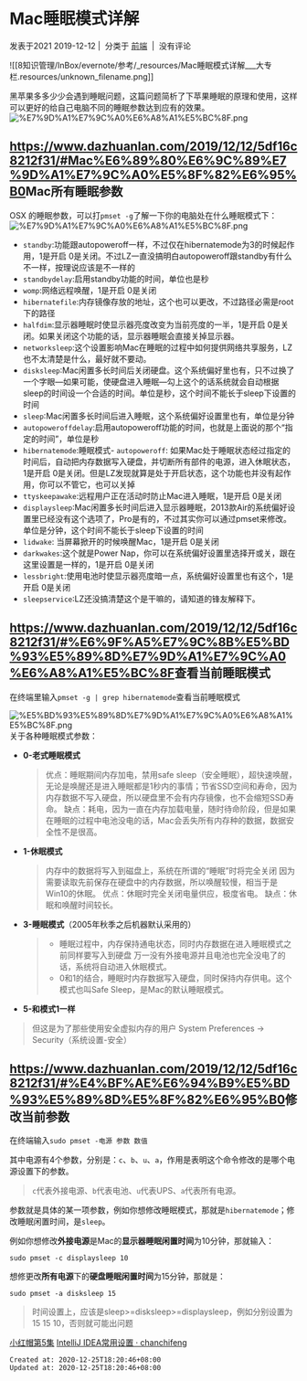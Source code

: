 
# Mac睡眠模式详解

发表于2021 2019-12-12 |  分类于 [前端](https://www.dazhuanlan.com/frontend/)  |  没有评论

![[8知识管理/InBox/evernote/参考/_resources/Mac睡眠模式详解___大专栏.resources/unknown_filename.png]]

黑苹果多多少少会遇到睡眠问题，这篇问题简析了下苹果睡眠的原理和使用，这样可以更好的给自己电脑不同的睡眠参数达到应有的效果。
![%E7%9D%A1%E7%9C%A0%E6%A8%A1%E5%BC%8F.png](https://tuchuang-1258561688.cos.ap-chengdu.myqcloud.com/%E7%9D%A1%E7%9C%A0%E6%A8%A1%E5%BC%8F.png)

## <https://www.dazhuanlan.com/2019/12/12/5df16c8212f31/#Mac%E6%89%80%E6%9C%89%E7%9D%A1%E7%9C%A0%E5%8F%82%E6%95%B0>Mac所有睡眠参数

OSX 的睡眠参数，可以打`pmset -g`了解一下你的电脑处在什么睡眠模式下：
![%E7%9D%A1%E7%9C%A0%E6%A8%A1%E5%BC%8F.png](https://tuchuang-1258561688.cos.ap-chengdu.myqcloud.com/%E7%9D%A1%E7%9C%A0%E6%A8%A1%E5%BC%8F.png)

*   `standby`:功能跟autopoweroff一样，不过仅在hibernatemode为3的时候起作用，1是开启 0是关闭。不过LZ一直没搞明白autopoweroff跟standby有什么不一样，按理说应该是不一样的
*   `standbydelay`:启用standby功能的时间，单位也是秒
*   `womp`:网络远程唤醒，1是开启 0是关闭
*   `hibernatefile`:内存镜像存放的地址，这个也可以更改，不过路径必需是root下的路径
*   `halfdim`:显示器睡眠时使显示器亮度改变为当前亮度的一半，1是开启 0是关闭。如果关闭这个功能的话，显示器睡眠会直接关掉显示器。
*   `networksleep`:这个设置影响Mac在睡眠的过程中如何提供网络共享服务，LZ也不太清楚是什么，最好就不要动。
*   `disksleep`:Mac闲置多长时间后关闭硬盘。这个系统偏好里也有，只不过换了一个字眼—如果可能，使硬盘进入睡眠—勾上这个的话系统就会自动根据sleep的时间设一个合适的时间。单位是秒，这个时间不能长于sleep下设置的时间
*   `sleep`:Mac闲置多长时间后进入睡眠，这个系统偏好设置里也有，单位是分钟
*   `autopoweroffdelay`:启用autopoweroff功能的时间，也就是上面说的那个“指定的时间”，单位是秒
*   `hibernatemode`:睡眠模式- `autopoweroff`: 如果Mac处于睡眠状态经过指定的时间后，自动把内存数据写入硬盘，并切断所有部件的电源，进入休眠状态，1是开启 0是关闭。但是LZ发现就算是处于开启状态，这个功能也并没有起作用，你可以不管它，也可以关掉
*   `ttyskeepawake`:远程用户正在活动时防止Mac进入睡眠，1是开启 0是关闭
*   `displaysleep`:Mac闲置多长时间后进入显示器睡眠，2013款Air的系统偏好设置里已经没有这个选项了，Pro是有的，不过其实你可以通过pmset来修改。单位是分钟，这个时间不能长于sleep下设置的时间
*   `lidwake`: 当屏幕掀开的时候唤醒Mac，1是开启 0是关闭
*   `darkwakes`:这个就是Power Nap，你可以在系统偏好设置里选择开或关，跟在这里设置是一样的，1是开启 0是关闭
*   `lessbright`:使用电池时使显示器亮度暗一点，系统偏好设置里也有这个，1是开启 0是关闭
*   `sleepservice`:LZ还没搞清楚这个是干嘛的，请知道的锋友解释下。

## <https://www.dazhuanlan.com/2019/12/12/5df16c8212f31/#%E6%9F%A5%E7%9C%8B%E5%BD%93%E5%89%8D%E7%9D%A1%E7%9C%A0%E6%A8%A1%E5%BC%8F>查看当前睡眠模式

在终端里输入`pmset -g | grep hibernatemode`查看当前睡眠模式

![%E5%BD%93%E5%89%8D%E7%9D%A1%E7%9C%A0%E6%A8%A1%E5%BC%8F.png](https://tuchuang-1258561688.cos.ap-chengdu.myqcloud.com/%E5%BD%93%E5%89%8D%E7%9D%A1%E7%9C%A0%E6%A8%A1%E5%BC%8F.png)
关于各种睡眠模式参数：

*   **0-老式睡眠模式**
    
    > 优点：睡眠期间内存加电，禁用safe sleep（安全睡眠），超快速唤醒，无论是唤醒还是进入睡眠都是1秒内的事情；节省SSD空间和寿命，因为内存数据不写入硬盘，所以硬盘里不会有内存镜像，也不会缩短SSD寿命。
    > 缺点：耗电，因为一直在内存加载电量，随时待命阶段，但是如果在睡眠的过程中电池没电的话，Mac会丢失所有内存种的数据，数据安全性不是很高。
    
*   **1-休眠模式**
    
    > 内存中的数据将写入到磁盘上，系统在所谓的“睡眠”时将完全关闭
    > 因为需要读取先前保存在硬盘中的内存数据，所以唤醒较慢，相当于是Win10的休眠。
    > 优点：休眠时完全关闭电量供应，极度省电。
    > 缺点：休眠和唤醒时间较长。
    
*   **3-睡眠模式**（2005年秋季之后机器默认采用的）
    
    > *   睡眠过程中，内存保持通电状态，同时内存数据在进入睡眠模式之前同样要写入到硬盘
    >     万一没有外接电源并且电池也完全没电了的话，系统将自动进入休眠模式。
    > *   0和1的结合，睡眠时内存数据写入硬盘，同时保持内存供电。这个模式也叫Safe Sleep，是Mac的默认睡眠模式。
    
*   **5-和模式1一样**
    

> 但这是为了那些使用安全虚拟内存的用户 System Preferences -> Security（系统设置-安全）

## <https://www.dazhuanlan.com/2019/12/12/5df16c8212f31/#%E4%BF%AE%E6%94%B9%E5%BD%93%E5%89%8D%E5%8F%82%E6%95%B0>修改当前参数

在终端输入`sudo pmset -电源 参数 数值`

其中电源有4个参数，分别是：`c`、`b`、`u`、`a`，作用是表明这个命令修改的是哪个电源设置下的参数。

> `c`代表外接电源、`b`代表电池、`u`代表UPS、`a`代表所有电源。

参数就是具体的某一项参数，例如你想修改睡眠模式，那就是`hibernatemode`；修改睡眠闲置时间，是`sleep`。

例如你想修改**外接电源**是Mac的**显示器睡眠闲置时间**为10分钟，那就输入：

`sudo pmset -c displaysleep 10`

想修更改**所有电源**下的**硬盘睡眠闲置时间**为15分钟，那就是：

`sudo pmset -a disksleep 15`

> 时间设置上，应该是sleep>=disksleep>=displaysleep，例如分别设置为15 15 10，否则就可能出问题

[小红帽第5集](https://www.dazhuanlan.com/2019/12/12/5df16c860a477/)
[IntelliJ IDEA常用设置 · chanchifeng](https://www.dazhuanlan.com/2019/12/12/5df16c7e188e5/)

    Created at: 2020-12-25T18:20:46+08:00
    Updated at: 2020-12-25T18:20:46+08:00


